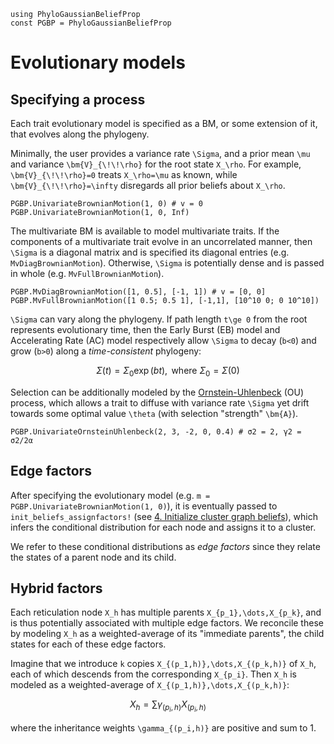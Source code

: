 ```@setup evolutionary_models
using PhyloGaussianBeliefProp
const PGBP = PhyloGaussianBeliefProp
```

# Evolutionary models
## Specifying a process
Each trait evolutionary model is specified as a BM, or some extension of it,
that evolves along the phylogeny.

Minimally, the user provides a variance rate ``\Sigma``, and a prior mean
``\mu`` and variance ``\bm{V}_{\!\!\rho}`` for the root state ``X_\rho``.
For example, ``\bm{V}_{\!\!\rho}=0`` treats ``X_\rho=\mu`` as known, while
``\bm{V}_{\!\!\rho}=\infty`` disregards all prior beliefs about ``X_\rho``.
```@repl evolutionary_models
PGBP.UnivariateBrownianMotion(1, 0) # v = 0
PGBP.UnivariateBrownianMotion(1, 0, Inf)
```

The multivariate BM is available to model multivariate traits.
If the components of a multivariate trait evolve in an uncorrelated manner,
then ``\Sigma`` is a diagonal matrix and is specified its diagonal entries
(e.g. `MvDiagBrownianMotion`). Otherwise, ``\Sigma`` is potentially dense and
is passed in whole (e.g. `MvFullBrownianMotion`).
```@repl evolutionary_models
PGBP.MvDiagBrownianMotion([1, 0.5], [-1, 1]) # v = [0, 0]
PGBP.MvFullBrownianMotion([1 0.5; 0.5 1], [-1,1], [10^10 0; 0 10^10])
```

``\Sigma`` can vary along the phylogeny. If path length ``t\ge 0`` from the root
represents evolutionary time, then the Early Burst (EB) model and Accelerating
Rate (AC) model respectively allow ``\Sigma`` to decay (``b<0``) and grow
(``b>0``) along a *time-consistent* phylogeny:
```math
\Sigma(t) = \Sigma_0\exp(bt), \text{ where } \Sigma_0 = \Sigma(0)
```

Selection can be additionally modeled by the
[Ornstein-Uhlenbeck](https://en.wikipedia.org/wiki/Ornstein–Uhlenbeck_process)
(OU) process, which allows a trait to diffuse with variance rate ``\Sigma`` yet
drift towards some optimal value ``\theta`` (with selection "strength"
``\bm{A}``).
```@repl evolutionary_models
PGBP.UnivariateOrnsteinUhlenbeck(2, 3, -2, 0, 0.4) # σ2 = 2, γ2 = σ2/2α
```

## Edge factors
After specifying the evolutionary model
(e.g. `m = PGBP.UnivariateBrownianMotion(1, 0)`), it is eventually passed to
`init_beliefs_assignfactors!`
(see [4\. Initialize cluster graph beliefs](@ref)), which infers the conditional
distribution for each node and assigns it to a cluster.

We refer to these conditional distributions as *edge factors* since they relate
the states of a parent node and its child.

## Hybrid factors
Each reticulation node ``X_h`` has multiple parents ``X_{p_1},\dots,X_{p_k}``,
and is thus potentially associated with multiple edge factors.
We reconcile these by modeling ``X_h`` as a weighted-average of its
"immediate parents", the child states for each of these edge factors.

Imagine that we introduce ``k`` copies ``X_{(p_1,h)},\dots,X_{(p_k,h)}`` of
``X_h``, each of which descends from the corresponding ``X_{p_i}``. Then ``X_h``
is modeled as a weighted-average of ``X_{(p_1,h)},\dots,X_{(p_k,h)}``:
```math
X_h = \sum\gamma_{(p_i,h)} X_{(p_i,h)}
```
where the inheritance weights ``\gamma_{(p_i,h)}`` are positive and sum to 1.